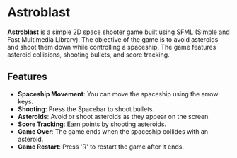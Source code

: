# Astroblast

**Astroblast** is a simple 2D space shooter game built using SFML (Simple and Fast Multimedia Library). The objective of the game is to avoid asteroids and shoot them down while controlling a spaceship. The game features asteroid collisions, shooting bullets, and score tracking.

## Features
- **Spaceship Movement**: You can move the spaceship using the arrow keys.
- **Shooting**: Press the Spacebar to shoot bullets.
- **Asteroids**: Avoid or shoot asteroids as they appear on the screen.
- **Score Tracking**: Earn points by shooting asteroids.
- **Game Over**: The game ends when the spaceship collides with an asteroid.
- **Game Restart**: Press 'R' to restart the game after it ends.